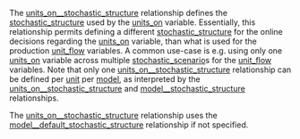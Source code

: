The [units\_on\_\_stochastic\_structure](@ref) relationship defines the [stochastic\_structure](@ref)
used by the [units\_on](@ref) variable.
Essentially, this relationship permits defining a different [stochastic\_structure](@ref) for the online decisions
regarding the [units\_on](@ref) variable,
than what is used for the production [unit\_flow](@ref) variables.
A common use-case is e.g. using only one [units\_on](@ref) variable
across multiple [stochastic\_scenario](@ref)s for the [unit\_flow](@ref) variables.
Note that only one [units\_on\_\_stochastic\_structure](@ref) relationship can be defined per [unit](@ref) per [model](@ref),
as interpreted by the [units\_on\_\_stochastic\_structure](@ref) and [model\_\_stochastic\_structure](@ref)
relationships.

The [units\_on\_\_stochastic\_structure](@ref) relationship uses the [model\_\_default\_stochastic\_structure](@ref)
relationship if not specified.